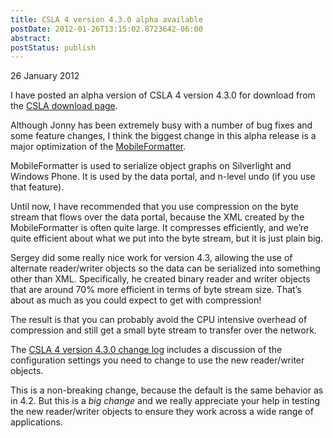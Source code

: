 ```yaml
---
title: CSLA 4 version 4.3.0 alpha available
postDate: 2012-01-26T13:15:02.8723642-06:00
abstract: 
postStatus: publish
---
```

26 January 2012

I have posted an alpha version of CSLA 4 version 4.3.0 for download from the [CSLA download page](http://www.lhotka.net/cslanet/download.aspx).

Although Jonny has been extremely busy with a number of bug fixes and some feature changes, I think the biggest change in this alpha release is a major optimization of the [MobileFormatter](http://www.lhotka.net/weblog/CSLALightObjectSerialization.aspx).

MobileFormatter is used to serialize object graphs on Silverlight and Windows Phone. It is used by the data portal, and n-level undo (if you use that feature).

Until now, I have recommended that you use compression on the byte stream that flows over the data portal, because the XML created by the MobileFormatter is often quite large. It compresses efficiently, and we’re quite efficient about what we put into the byte stream, but it is just plain big.

Sergey did some really nice work for version 4.3, allowing the use of alternate reader/writer objects so the data can be serialized into something other than XML. Specifically, he created binary reader and writer objects that are around 70% more efficient in terms of byte stream size. That’s about as much as you could expect to get with compression!

The result is that you can probably avoid the CPU intensive overhead of compression and still get a small byte stream to transfer over the network.

The [CSLA 4 version 4.3.0 change log](http://www.lhotka.net/Article.aspx?area=4&amp;id=1c287e08-d428-4c27-b538-d588e3c55775) includes a discussion of the configuration settings you need to change to use the new reader/writer objects.

This is a non-breaking change, because the default is the same behavior as in 4.2. But this is a *big change* and we really appreciate your help in testing the new reader/writer objects to ensure they work across a wide range of applications.
